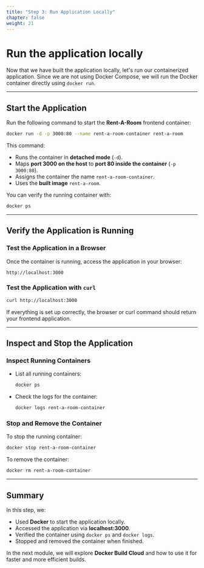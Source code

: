 ```yaml
---
title: "Step 3: Run Application Locally"
chapter: false
weight: 21
---
```


# Run the application locally

Now that we have built the application locally, let's run our containerized application. Since we are not using Docker Compose, we will run the Docker container directly using `docker run`.

---

## **Start the Application**

Run the following command to start the **Rent-A-Room** frontend container:

```sh
docker run -d -p 3000:80 --name rent-a-room-container rent-a-room
```

This command:

- Runs the container in **detached mode** (`-d`).
- Maps **port 3000 on the host** to **port 80 inside the container** (`-p 3000:80`).
- Assigns the container the name `rent-a-room-container`.
- Uses the **built image** `rent-a-room`.

You can verify the running container with:

```sh
docker ps
```

---

## **Verify the Application is Running**

### **Test the Application in a Browser**

Once the container is running, access the application in your browser:

```
http://localhost:3000
```

### **Test the Application with `curl`**

```sh
curl http://localhost:3000
```

If everything is set up correctly, the browser or curl command should return your frontend application.

---

## **Inspect and Stop the Application**

### **Inspect Running Containers**

- List all running containers:
  ```sh
  docker ps
  ```
- Check the logs for the container:
  ```sh
  docker logs rent-a-room-container
  ```

### **Stop and Remove the Container**

To stop the running container:

```sh
docker stop rent-a-room-container
```

To remove the container:

```sh
docker rm rent-a-room-container
```

---

## **Summary**

In this step, we:

- Used **Docker** to start the application locally.
- Accessed the application via **localhost:3000**.
- Verified the container using `docker ps` and `docker logs`.
- Stopped and removed the container when finished.

In the next module, we will explore **Docker Build Cloud** and how to use it for faster and more efficient builds.

